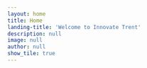 ```yaml
---
layout: home
title: Home
landing-title: 'Welcome to Innovate Trent'
description: null
image: null
author: null
show_tile: true
---
```


